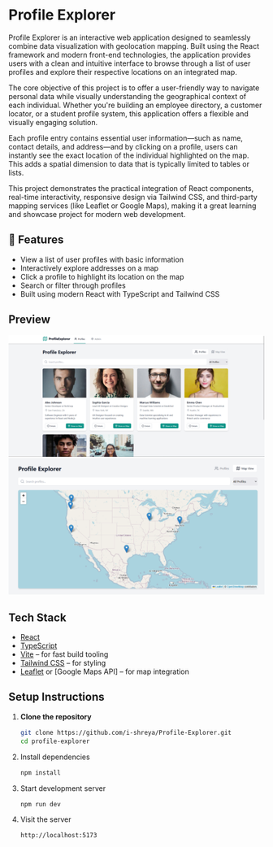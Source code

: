 # Profile Explorer
Profile Explorer is an interactive web application designed to seamlessly combine data visualization with geolocation mapping. Built using the React framework and modern front-end technologies, the application provides users with a clean and intuitive interface to browse through a list of user profiles and explore their respective locations on an integrated map.

The core objective of this project is to offer a user-friendly way to navigate personal data while visually understanding the geographical context of each individual. Whether you're building an employee directory, a customer locator, or a student profile system, this application offers a flexible and visually engaging solution.

Each profile entry contains essential user information—such as name, contact details, and address—and by clicking on a profile, users can instantly see the exact location of the individual highlighted on the map. This adds a spatial dimension to data that is typically limited to tables or lists.

This project demonstrates the practical integration of React components, real-time interactivity, responsive design via Tailwind CSS, and third-party mapping services (like Leaflet or Google Maps), making it a great learning and showcase project for modern web development.


## 🚀 Features

- View a list of user profiles with basic information
- Interactively explore addresses on a map
- Click a profile to highlight its location on the map
- Search or filter through profiles
- Built using modern React with TypeScript and Tailwind CSS
## Preview
![Screenshot](https://github.com/i-shreya/Profile-Explorer/blob/main/Screenshot%202025-05-25%20145952.png)
![Screenshot](https://github.com/i-shreya/Profile-Explorer/blob/main/Screenshot%202025-05-25%20150019.png)



## Tech Stack

- [React](https://reactjs.org/)
- [TypeScript](https://www.typescriptlang.org/)
- [Vite](https://vitejs.dev/) – for fast build tooling
- [Tailwind CSS](https://tailwindcss.com/) – for styling
- [Leaflet](https://leafletjs.com/) or [Google Maps API] – for map integration

## Setup Instructions

1. **Clone the repository**
   ```bash
   git clone https://github.com/i-shreya/Profile-Explorer.git
   cd profile-explorer

2. Install dependencies
   ```bash
   npm install
3. Start development server
   ```bash
   npm run dev
4. Visit the server
   ```bash
   http://localhost:5173
